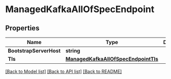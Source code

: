 # ManagedKafkaAllOfSpecEndpoint

## Properties

Name | Type | Description | Notes
------------ | ------------- | ------------- | -------------
**BootstrapServerHost** | **string** |  | [optional] 
**Tls** | [**ManagedKafkaAllOfSpecEndpointTls**](ManagedKafka_allOf_spec_Endpoint_Tls.md) |  | [optional] 

[[Back to Model list]](../README.md#documentation-for-models) [[Back to API list]](../README.md#documentation-for-api-endpoints) [[Back to README]](../README.md)


